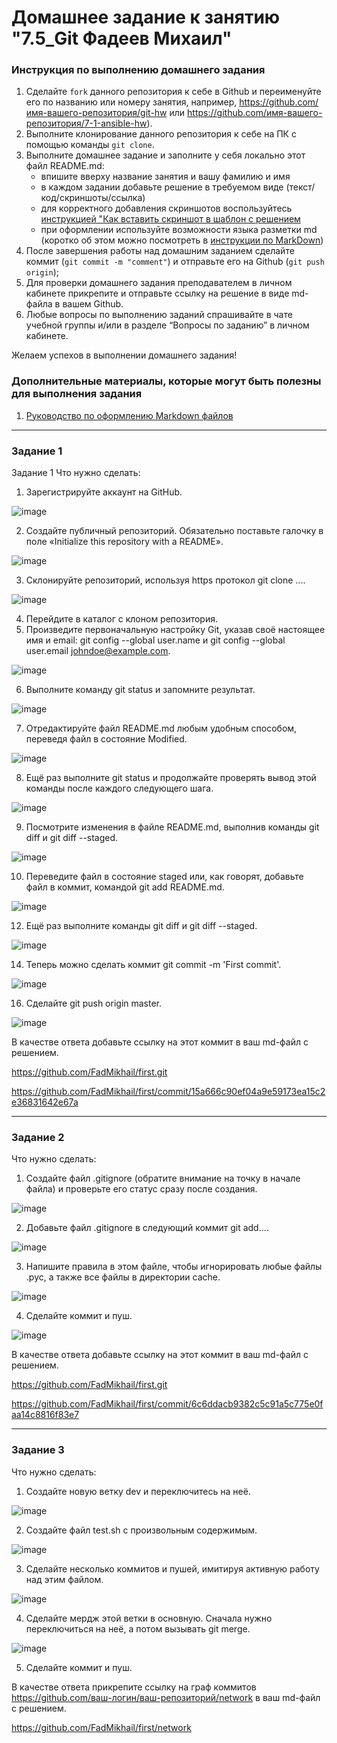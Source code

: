 # Домашнее задание к занятию "7.5_Git Фадеев Михаил"


### Инструкция по выполнению домашнего задания

   1. Сделайте `fork` данного репозитория к себе в Github и переименуйте его по названию или номеру занятия, например, https://github.com/имя-вашего-репозитория/git-hw или  https://github.com/имя-вашего-репозитория/7-1-ansible-hw).
   2. Выполните клонирование данного репозитория к себе на ПК с помощью команды `git clone`.
   3. Выполните домашнее задание и заполните у себя локально этот файл README.md:
      - впишите вверху название занятия и вашу фамилию и имя
      - в каждом задании добавьте решение в требуемом виде (текст/код/скриншоты/ссылка)
      - для корректного добавления скриншотов воспользуйтесь [инструкцией "Как вставить скриншот в шаблон с решением](https://github.com/netology-code/sys-pattern-homework/blob/main/screen-instruction.md)
      - при оформлении используйте возможности языка разметки md (коротко об этом можно посмотреть в [инструкции  по MarkDown](https://github.com/netology-code/sys-pattern-homework/blob/main/md-instruction.md))
   4. После завершения работы над домашним заданием сделайте коммит (`git commit -m "comment"`) и отправьте его на Github (`git push origin`);
   5. Для проверки домашнего задания преподавателем в личном кабинете прикрепите и отправьте ссылку на решение в виде md-файла в вашем Github.
   6. Любые вопросы по выполнению заданий спрашивайте в чате учебной группы и/или в разделе “Вопросы по заданию” в личном кабинете.
   
Желаем успехов в выполнении домашнего задания!
   
### Дополнительные материалы, которые могут быть полезны для выполнения задания

1. [Руководство по оформлению Markdown файлов](https://gist.github.com/Jekins/2bf2d0638163f1294637#Code)

---

### Задание 1

Задание 1
Что нужно сделать:

1. Зарегистрируйте аккаунт на GitHub.

![image](https://user-images.githubusercontent.com/132131230/235297128-5c6b2c31-fbe9-4393-b0b2-438e72cb9058.png)

2. Создайте публичный репозиторий. Обязательно поставьте галочку в поле «Initialize this repository with a README».

![image](https://user-images.githubusercontent.com/132131230/235297179-ae9ce883-bb00-47b8-829f-9aa561fc2729.png)

3. Склонируйте репозиторий, используя https протокол git clone ....

![image](https://user-images.githubusercontent.com/132131230/235297440-f704ddca-f6c1-47c7-9660-6b182f76ac59.png)

4. Перейдите в каталог с клоном репозитория.
5. Произведите первоначальную настройку Git, указав своё настоящее имя и email: git config --global user.name и git config --global user.email johndoe@example.com.

![image](https://user-images.githubusercontent.com/132131230/235297483-9e1634d7-191d-4372-af37-795e9179fcd2.png)

6. Выполните команду git status и запомните результат.

![image](https://user-images.githubusercontent.com/132131230/235297513-7e91e7bc-ec11-482b-a5d6-e8475b2aae6b.png)

7. Отредактируйте файл README.md любым удобным способом, переведя файл в состояние Modified.

![image](https://user-images.githubusercontent.com/132131230/235297574-c076737b-c752-4189-b69e-aeab1728f08b.png)

8. Ещё раз выполните git status и продолжайте проверять вывод этой команды после каждого следующего шага.

![image](https://user-images.githubusercontent.com/132131230/235297586-1154c0d5-392c-4e98-8780-0dd8630f1a4a.png)

9. Посмотрите изменения в файле README.md, выполнив команды git diff и git diff --staged.

![image](https://user-images.githubusercontent.com/132131230/235297607-679928b4-89a1-4eb0-b109-3d07e301343c.png)

10. Переведите файл в состояние staged или, как говорят, добавьте файл в коммит, командой git add README.md.

![image](https://user-images.githubusercontent.com/132131230/235297622-00c77c82-1035-4e5f-9dc9-58b5ae231944.png)

12. Ещё раз выполните команды git diff и git diff --staged.

![image](https://user-images.githubusercontent.com/132131230/235297643-6e725219-c438-44bc-a179-af246b9edd01.png)

14. Теперь можно сделать коммит git commit -m 'First commit'.

![image](https://user-images.githubusercontent.com/132131230/235297676-943b50bd-fb8c-49ad-a6de-fd35e2e23fa7.png)

16. Сделайте git push origin master.

![image](https://user-images.githubusercontent.com/132131230/235297702-582007cd-8360-45a3-ad76-1aae3d3c37fb.png)

В качестве ответа добавьте ссылку на этот коммит в ваш md-файл с решением.

https://github.com/FadMikhail/first.git

https://github.com/FadMikhail/first/commit/15a666c90ef04a9e59173ea15c2e36831642e67a




---

### Задание 2

Что нужно сделать:

1. Создайте файл .gitignore (обратите внимание на точку в начале файла) и проверьте его статус сразу после создания.

![image](https://user-images.githubusercontent.com/132131230/235299123-04785a48-143c-488f-bcf0-bcbd4458862b.png)

2. Добавьте файл .gitignore в следующий коммит git add....

![image](https://user-images.githubusercontent.com/132131230/235299232-a3e72e22-9371-4812-bfad-b97560b99c4c.png)

3. Напишите правила в этом файле, чтобы игнорировать любые файлы .pyc, а также все файлы в директории cache.

![image](https://user-images.githubusercontent.com/132131230/235299367-56b63ba4-e47e-40b5-92a8-e766e8b5f34c.png)

4. Сделайте коммит и пуш.

![image](https://user-images.githubusercontent.com/132131230/235299469-b0a2e763-75cc-47cc-a77c-3c9fbb49b6ce.png)

В качестве ответа добавьте ссылку на этот коммит в ваш md-файл с решением.

https://github.com/FadMikhail/first.git

https://github.com/FadMikhail/first/commit/6c6ddacb9382c5c91a5c775e0faa14c8816f83e7



---

### Задание 3

Что нужно сделать:

1. Создайте новую ветку dev и переключитесь на неё.

![image](https://user-images.githubusercontent.com/132131230/235299759-99178a29-8b34-4bf4-b5ce-302e5a89905d.png)

2. Создайте файл test.sh с произвольным содержимым.

![image](https://user-images.githubusercontent.com/132131230/235299974-a6ae747d-d13f-4243-bee7-6599fe4ea956.png)

3. Сделайте несколько коммитов и пушей, имитируя активную работу над этим файлом.

![image](https://user-images.githubusercontent.com/132131230/235301477-67ed19d1-a51e-4f1f-8ae7-930af382fad2.png)

4. Сделайте мердж этой ветки в основную. Сначала нужно переключиться на неё, а потом вызывать git merge.

![image](https://user-images.githubusercontent.com/132131230/235300568-32d86134-2225-4bf5-9b2f-a66d4c7daa98.png)

5.  Сделайте коммит и пуш.

В качестве ответа прикрепите ссылку на граф коммитов https://github.com/ваш-логин/ваш-репозиторий/network в ваш md-файл с решением.

https://github.com/FadMikhail/first/network


